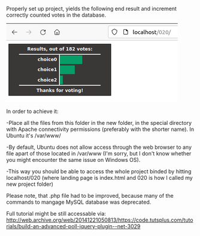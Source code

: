 Properly set up project, yields the following end result and increment correctly counted votes in the database.

<img src="/dan-wellman-build-jQuery-php-based-poll-2009/images/correct-result.png" alt="Thanks for voting results page" title="Thanks for voting results page">

In order to achieve it:

-Place all the files from this folder in the new folder, in the special directory with Apache connectivity permissions (preferably with the shorter name). In Ubuntu it's /var/www/

-By default, Ubuntu does not allow access through the web browser to any file apart of those located in /var/www (I'm sorry, but I don't know whether you might encounter the same issue on Windows OS).

-This way you should be able to access the whole project binded by hitting localhost/020 (where landing page is index.html and 020 is how I called my new project folder)

Please note, that .php file had to be improved, because many of the commands to mangage MySQL database was deprecated.

Full tutorial might be still accessable via:
http://web.archive.org/web/20141221050813/https://code.tutsplus.com/tutorials/build-an-advanced-poll-jquery-plugin--net-3029
